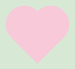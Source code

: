 <!DOCTYPE html>
<html lang="id">
<head>
    <meta charset="UTF-8">
    <meta name="viewport" content="width=device-width, initial-scale=1.0">
    <title>Untuk Ibu</title>
    <style>
        @import url('https://fonts.googleapis.com/css2?family=Dancing+Script:wght@700&family=Montserrat:wght@400;500&display=swap');
        body, html {
            margin: 0;
            padding: 0;
            width: 100%;
            height: 100%;
            font-family: 'Montserrat', sans-serif;
            background-color: #f0f0f0;
            overflow: hidden;
        }
        /* === PRELOADER === */
        .preloader {
            position: fixed;
            top: 0;
            left: 0;
            width: 100%;
            height: 100%;
            background-color: #d7e9d5;
            z-index: 9999;
            display: flex;
            justify-content: center;
            align-items: center;
            transition: transform 1.2s cubic-bezier(0.77, 0, 0.175, 1);
        }
        .preloader.loaded {
            transform: translateY(-100%);
        }
        .heart {
            width: 100px;
            height: 100px;
            background-color: #f7c9d9;
            position: relative;
            transform: rotate(-45deg);
            animation: beat 1.4s ease-in-out infinite;
        }
        .heart::before,
        .heart::after {
            content: "";
            width: 100px;
            height: 100px;
            background-color: #f7c9d9;
            border-radius: 50%;
            position: absolute;
        }
        .heart::before {
            top: -50px;
            left: 0;
        }
        .heart::after {
            top: 0;
            left: 50px;
        }
        @keyframes beat {
            0% { transform: rotate(-45deg) scale(1); }
            30% { transform: rotate(-45deg) scale(1.1); }
            50% { transform: rotate(-45deg) scale(1); }
            70% { transform: rotate(-45deg) scale(1.1); }
            100% { transform: rotate(-45deg) scale(1); }
        }
        /* === MAIN PAGE === */
        .page-wrapper {
            width: 100%;
            height: 100%;
            display: flex;
            justify-content: center;
            align-items: center;
        }
        .main-container {
            width: 100%;
            height: 100%;
            max-height: 900px;
            display: flex;
            flex-direction: column;
            background-color: #ffffff;
            box-shadow: 0 10px 30px rgba(0,0,0,0.1);
            opacity: 0;
            transform: scale(0.98);
            transition: opacity 0.8s ease-out 0.5s, transform 0.8s ease-out 0.5s;
        }
        body.loaded .main-container {
            opacity: 1;
            transform: scale(1);
        }
        .top-section {
            background-color: #d7e9d5;
            padding: 40px 20px 30px 20px;
            text-align: center;
        }
        .main-title {
            font-family: 'Dancing Script', cursive;
            font-size: 3.5em;
            color: #333;
            margin: 0;
            font-weight: 700;
        }
        .sub-title {
            font-family: 'Montserrat', sans-serif;
            font-size: 1em;
            color: #555;
            margin-top: 5px;
        }
        .content-section {
            flex-grow: 1;
            background-color: #ffffff;
            display: flex;
            flex-direction: column;
            align-items: center;
            justify-content: center;
            padding: 20px;
            gap: 30px;
        }
        .media-box {
            width: 85%;
            aspect-ratio: 16 / 9;
            max-height: 150px;
            border: 8px solid #f7c9d9;
            border-radius: 20px;
            display: flex;
            justify-content: center;
            align-items: center;
            background-color: #fff;
            color: #333;
            font-size: 1.5em;
            font-weight: 500;
        }
        .bottom-section {
            background-color: #d7e9d5;
            min-height: 10%;
        }
    </style>
</head>
<body>
    <div class="preloader">
        <div class="heart"></div>
    </div>
    <div class="page-wrapper">
        <div class="main-container">
            <div class="top-section">
                <h1 class="main-title">Untuk Ibu,</h1>
                <p class="sub-title">dari ayah, mas, adik</p>
            </div>
            <div class="content-section">
                <div class="media-box">Video</div>
                <div class="media-box">Foto</div>
            </div>
            <div class="bottom-section"></div>
        </div>
    </div>
    <script>
        window.addEventListener('load', function() {
            const preloader = document.querySelector('.preloader');
            const body = document.querySelector('body');
            setTimeout(function() {
                preloader.classList.add('loaded');
                body.classList.add('loaded');
                body.style.overflow = 'auto';
            }, 1500);
        });
    </script>
</body>
</html>
